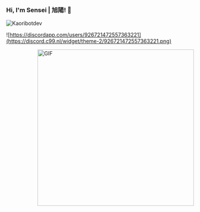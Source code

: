 ### Hi, I'm Sensei | 旭陽! 👋

<p align="left"> <img src="https://komarev.com/ghpvc/?username=SenseiDev69&label=Profile%20views&color=0e75b6&style=flat" alt=" Kaoribotdev" /> </p>

![https://discordapp.com/users/926721472557363221](https://discord.c99.nl/widget/theme-2/926721472557363221.png)

<img align="right" alt="GIF" width="420px" src="https://media.giphy.com/media/SJXzadwbexJEAZ9S1B/giphy.gif"/>
